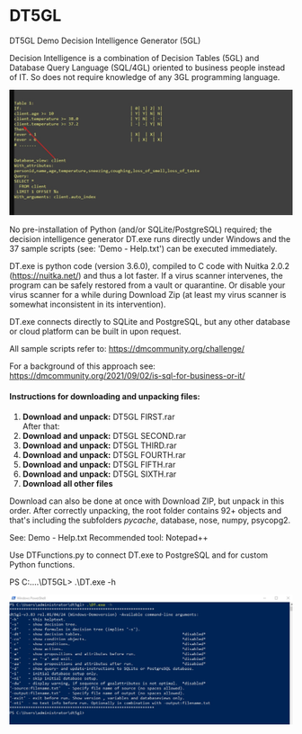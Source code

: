 
# DT5GL  
DT5GL Demo Decision Intelligence Generator (5GL)

Decision Intelligence is a combination of Decision Tables (5GL) and Database Query Language (SQL/4GL)
oriented to business people instead of IT. So does not require knowledge of any 3GL programming language.

![Decision Intelligence](Decision_Intelligence.jpg)

No pre-installation of Python (and/or SQLite/PostgreSQL) required; the decision intelligence generator DT.exe runs directly under Windows and the 37 sample scripts (see: 'Demo - Help.txt') can be executed immediately. 

DT.exe is python code (version 3.6.0), compiled to C code with Nuitka 2.0.2 (https://nuitka.net/) and thus a lot faster.
If a virus scanner intervenes, the program can be safely restored from a vault or quarantine. Or disable your virus scanner for a while
during Download Zip (at least my virus scanner is somewhat inconsistent in its intervention). 

DT.exe connects directly to SQLite and PostgreSQL, but any other database or cloud platform can be built in upon request.  

All sample scripts refer to: 
https://dmcommunity.org/challenge/

For a background of this approach see:
https://dmcommunity.org/2021/09/02/is-sql-for-business-or-it/

#### Instructions for downloading and unpacking files:  
1. **Download and unpack:** DT5GL FIRST.rar  
After that:  
2. **Download and unpack:** DT5GL SECOND.rar  
3. **Download and unpack:** DT5GL THIRD.rar  
4. **Download and unpack:** DT5GL FOURTH.rar  
5. **Download and unpack:** DT5GL FIFTH.rar  
6. **Download and unpack:** DT5GL SIXTH.rar  
7. **Download all other files**

Download can also be done at once with Download ZIP, but unpack in this order.
After correctly unpacking, the root folder contains 92+ objects and that's including 
the subfolders _pycache_, database, nose, numpy, psycopg2.  

See: Demo - Help.txt
Recommended tool: Notepad++

Use DTFunctions.py to connect DT.exe to PostgreSQL and for custom Python functions. 

PS C:\..\..\DT5GL> .\DT.exe -h

![Helptext](Helptext.jpg)










